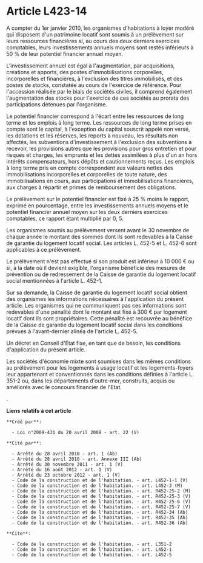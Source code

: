# Article L423-14

A compter du 1er janvier 2010, les organismes d'habitations à loyer modéré qui disposent d'un patrimoine locatif sont soumis
à un prélèvement sur leurs ressources financières si, au cours des deux derniers exercices comptables, leurs investissements
annuels moyens sont restés inférieurs à 50 % de leur potentiel financier annuel moyen.

L'investissement annuel est égal à l'augmentation, par acquisitions, créations et apports, des postes d'immobilisations
corporelles, incorporelles et financières, à l'exclusion des titres immobilisés, et des postes de stocks, constatée au cours
de l'exercice de référence. Pour l'accession réalisée par le biais de sociétés civiles, il comprend également l'augmentation
des stocks pour l'exercice de ces sociétés au prorata des participations détenues par l'organisme. 

Le potentiel financier correspond à l'écart entre les ressources de long terme et les emplois à long terme. Les ressources de
long terme prises en compte sont le capital, à l'exception du capital souscrit appelé non versé, les dotations et les
réserves, les reports à nouveau, les résultats non affectés, les subventions d'investissement à l'exclusion des subventions à
recevoir, les provisions autres que les provisions pour gros entretien et pour risques et charges, les emprunts et les dettes
assimilées à plus d'un an hors intérêts compensateurs, hors dépôts et cautionnements reçus. Les emplois à long terme pris en
compte correspondent aux valeurs nettes des immobilisations incorporelles et corporelles de toute nature, des immobilisations
en cours, aux participations et immobilisations financières, aux charges à répartir et primes de remboursement des
obligations. 

Le prélèvement sur le potentiel financier est fixé à 25 % moins le rapport, exprimé en pourcentage, entre les investissements
annuels moyens et le potentiel financier annuel moyen sur les deux derniers exercices comptables, ce rapport étant multiplié
par 0, 5. 

Les organismes soumis au prélèvement versent avant le 30 novembre de chaque année le montant des sommes dont ils sont
redevables à la Caisse de garantie du logement locatif social. Les articles L. 452-5 et L. 452-6 sont applicables à ce
prélèvement. 

Le prélèvement n'est pas effectué si son produit est inférieur à 10 000 € ou si, à la date où il devient exigible,
l'organisme bénéficie des mesures de prévention ou de redressement de la Caisse de garantie du logement locatif social
mentionnées à l'article L. 452-1. 

Sur sa demande, la Caisse de garantie du logement locatif social obtient des organismes les informations nécessaires à
l'application du présent article. Les organismes qui ne communiquent pas ces informations sont redevables d'une pénalité dont
le montant est fixé à 300 € par logement locatif dont ils sont propriétaires. Cette pénalité est recouvrée au bénéfice de la
Caisse de garantie du logement locatif social dans les conditions prévues à l'avant-dernier alinéa de l'article L. 452-5. 

Un décret en Conseil d'Etat fixe, en tant que de besoin, les conditions d'application du présent article. 

Les sociétés d'économie mixte sont soumises dans les mêmes conditions au prélèvement pour les logements à usage locatif et
les logements-foyers leur appartenant et conventionnés dans les conditions définies à l'article L. 351-2 ou, dans les
départements d'outre-mer, construits, acquis ou améliorés avec le concours financier de l'Etat.

.

**Liens relatifs à cet article**

	**Créé par**:

	  - Loi n°2009-431 du 20 avril 2009 - art. 22 (V)

	**Cité par**:

	  - Arrêté du 28 avril 2010 - art. 1 (Ab)
	  - Arrêté du 28 avril 2010 - art. Annexe III (Ab)
	  - Arrêté du 30 novembre 2011 - art. 1 (V)
	  - Arrêté du 16 août 2012 - art. 1 (V)
	  - Arrêté du 23 octobre 2012 - art. 1 (V)
	  - Code de la construction et de l'habitation. - art. L452-1-1 (V)
	  - Code de la construction et de l'habitation. - art. L452-3 (M)
	  - Code de la construction et de l'habitation. - art. R452-25-2 (M)
	  - Code de la construction et de l'habitation. - art. R452-25-3 (V)
	  - Code de la construction et de l'habitation. - art. R452-25-6 (V)
	  - Code de la construction et de l'habitation. - art. R452-25-7 (V)
	  - Code de la construction et de l'habitation. - art. R452-34 (Ab)
	  - Code de la construction et de l'habitation. - art. R452-35 (Ab)
	  - Code de la construction et de l'habitation. - art. R452-36 (Ab)

	**Cite**:

	  - Code de la construction et de l'habitation. - art. L351-2
	  - Code de la construction et de l'habitation. - art. L452-1
	  - Code de la construction et de l'habitation. - art. L452-5
